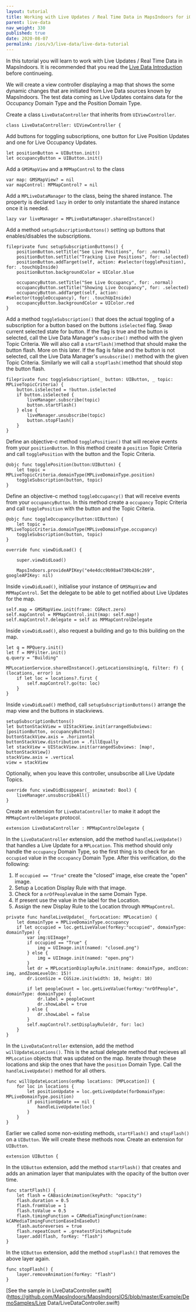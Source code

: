 ```yaml
---
layout: tutorial
title: Working with Live Updates / Real Time Data in MapsIndoors for iOS
parent: live-data
nav_weight: 330
published: true
date: 2020-08-07
permalink: /ios/v3/live-data/live-data-tutorial
---
```


In this tutorial you will learn to work with Live Updates / Real Time Data in MapsIndoors. It is recommended that you read the [Live Data Introduction](/ios/v3/live-data) before continueing.

We will create a view controller displaying a map that shows the some dynamic changes that are initiated from Live Data sources known by MapsIndoors. The test data coming as Live Updates contains data for the Occupancy Domain Type and the Position Domain Type.

Create a class `LiveDataController` that inherits from `UIViewController`.
```
class LiveDataController: UIViewController {
```
Add buttons for toggling subscriptions, one button for Live Position Updates and one for Live Occupancy Updates.
```
let positionButton = UIButton.init()
let occupancyButton = UIButton.init()
```
Add a `GMSMapView` and a `MPMapControl` to the class
```
var map: GMSMapView? = nil
var mapControl: MPMapControl? = nil
```
Add a `MPLiveDataManager` to the class, being the shared instance. The property is declared `lazy` in order to only instantiate the shared instance once it is needed.
```
lazy var liveManager = MPLiveDataManager.sharedInstance()
```
Add a method `setupSubscriptionButtons()` setting up buttons that enables/disables the subscriptions.
```
fileprivate func setupSubscriptionButtons() {
    positionButton.setTitle("See Live Positions", for: .normal)
    positionButton.setTitle("Tracking Live Positions", for: .selected)
    positionButton.addTarget(self, action: #selector(togglePosition), for: .touchUpInside)
    positionButton.backgroundColor = UIColor.blue
    
    occupancyButton.setTitle("See Live Occupancy", for: .normal)
    occupancyButton.setTitle("Showing Live Occupancy", for: .selected)
    occupancyButton.addTarget(self, action: #selector(toggleOccupancy), for: .touchUpInside)
    occupancyButton.backgroundColor = UIColor.red
}
```
Add a method `toggleSubscription()` that does the actual toggling of a subscription for a button based on the buttons `isSelected` flag. Swap current selected state for button. If the flag is true and the button is selected, call the Live Data Manager's `subscribe()` method with the given Topic Criteria. We will also call a `startFlash()`method that should make the button flash. More on this later. If the flag is false and the button is not selected, call the Live Data Manager's `unsubscribe()` method with the given Topic Criteria. Similarly we will call a `stopFlash()`method that should stop the button flash.
```
fileprivate func toggleSubscription(_ button: UIButton, _ topic: MPLiveTopicCriteria) {
    button.isSelected = !button.isSelected
    if button.isSelected {
        liveManager.subscribe(topic)
        button.startFlash()
    } else {
        liveManager.unsubscribe(topic)
        button.stopFlash()
    }
}
```
Define an objective-c method `togglePosition()` that will receive events from your `positionButton`. In this method create a `position` Topic Criteria and call `togglePosition` with the button and the Topic Criteria.
```
@objc func togglePosition(button:UIButton) {
    let topic = MPLiveTopicCriteria.domainType(MPLiveDomainType.position)
    toggleSubscription(button, topic)
}
```
Define an objective-c method `toggleOccupancy()` that will receive events from your `occupancyButton`. In this method create a `occupancy` Topic Criteria and call `togglePosition` with the button and the Topic Criteria.
```
@objc func toggleOccupancy(button:UIButton) {
    let topic = MPLiveTopicCriteria.domainType(MPLiveDomainType.occupancy)
    toggleSubscription(button, topic)
}

override func viewDidLoad() {
    
    super.viewDidLoad()
    
    MapsIndoors.provideAPIKey("e4e4dcc9b98a4730b426c269", googleAPIKey: nil)
```
Inside `viewDidLoad()`, initialise your instance of `GMSMapView` and `MPMapControl`. Set the delegate to be able to get notified about Live Updates for the map.
```
self.map = GMSMapView.init(frame: CGRect.zero)
self.mapControl = MPMapControl.init(map: self.map!)
self.mapControl?.delegate = self as MPMapControlDelegate
```
Inside `viewDidLoad()`, also request a building and go to this building on the map.
```
let q = MPQuery.init()
let f = MPFilter.init()
q.query = "Building"

MPLocationService.sharedInstance().getLocationsUsing(q, filter: f) { (locations, error) in
    if let loc = locations?.first {
        self.mapControl?.go(to: loc)
    }
}
```
Inside `viewDidLoad()` method, call `setupSubscriptionButtons()` arrange the map view and the buttons in stackviews.
```
setupSubscriptionButtons()
let buttonStackView = UIStackView.init(arrangedSubviews: [positionButton, occupancyButton])
buttonStackView.axis = .horizontal
buttonStackView.distribution = .fillEqually
let stackView = UIStackView.init(arrangedSubviews: [map!, buttonStackView])
stackView.axis = .vertical
view = stackView

```
Optionally, when you leave this controller, unsubscribe all Live Update Topics.
```
override func viewDidDisappear(_ animated: Bool) {
    liveManager.unsubscribeAll()
}
```
Create an extension for `LiveDataController` to make it adopt the `MPMapControlDelegate` protocol.
```
extension LiveDataController : MPMapControlDelegate {
```
In the `LiveDataController` extension, add the method `handleLiveUpdate()` that handles a Live Update for a `MPLocation`. This method should only handle the `occupancy` Domain Type, so the first thing is to check for an `occupied` value in the `occupancy` Domain Type. After this verification, do the following:

1. If `occupied == "True"` create the "closed" image, else create the "open" image.
1. Setup a Location Display Rule with that image.
1. Check for a `nrOfPeople`value in the same Domain Type.
1. If present use the value in the label for the Location.
1. Assign the new Display Rule to the Location through `MPMapControl`.
```
private func handleLiveUpdate(_ forLocation: MPLocation) {
    let domainType = MPLiveDomainType.occupancy
    if let occupied = loc.getLiveValue(forKey:"occupied", domainType: domainType) {
        var img:UIImage?
        if occupied == "True" {
            img = UIImage.init(named: "closed.png")
        } else {
            img = UIImage.init(named: "open.png")
        }
        let dr = MPLocationDisplayRule.init(name: domainType, andIcon: img, andZoomLevelOn: 15)!
        dr.iconSize = CGSize.init(width: 10, height: 10)
        
        if let peopleCount = loc.getLiveValue(forKey:"nrOfPeople", domainType: domainType) {
            dr.label = peopleCount
            dr.showLabel = true
        } else {
            dr.showLabel = false
        }
        self.mapControl?.setDisplayRule(dr, for: loc)
    }
}
```
In the `LiveDataController` extension, add the method `willUpdateLocations()`. This is the actual delegate method that recieves all `MPLocation` objects that was updated on the map. Iterate through these locations and skip the ones that have the `position` Domain Type. Call the `handleLiveUpdate()` method for all others.
```
func willUpdateLocations(onMap locations: [MPLocation]) {
    for loc in locations {
        let positionUpdate = loc.getLiveUpdate(forDomainType: MPLiveDomainType.position)
        if positionUpdate == nil {
            handleLiveUpdate(loc)
        }
    }
}

```
Earlier we called some non-existing methods, `startFlash()` and `stopFlash()` on a `UIButton`. We will create these methods now. Create an extension for `UIButton`.
```
extension UIButton {
```
In the `UIButton` extension, add the method `startFlash()` that creates and adds an animation layer that manipulates with the opacity of the button over time.
```
func startFlash() {
    let flash = CABasicAnimation(keyPath: "opacity")
    flash.duration = 0.5
    flash.fromValue = 1
    flash.toValue = 0.5
    flash.timingFunction = CAMediaTimingFunction(name: kCAMediaTimingFunctionEaseInEaseOut)
    flash.autoreverses = true
    flash.repeatCount = .greatestFiniteMagnitude
    layer.add(flash, forKey: "flash")
}
```
In the `UIButton` extension, add the method `stopFlash()` that removes the above layer again.
```
func stopFlash() {
    layer.removeAnimation(forKey: "flash")
}
```

[See the sample in LiveDataController.swift](https://github.com/MapsIndoors/MapsIndoorsIOS/blob/master/Example/DemoSamples/Live Data/LiveDataController.swift)

